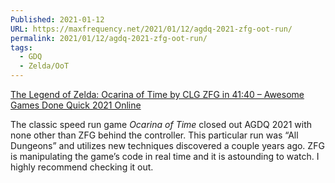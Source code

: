 ```yaml
---
Published: 2021-01-12
URL: https://maxfrequency.net/2021/01/12/agdq-2021-zfg-oot-run/
permalink: 2021/01/12/agdq-2021-zfg-oot-run/
tags:
  - GDQ
  - Zelda/OoT
---
```

[The Legend of Zelda: Ocarina of Time by CLG ZFG in 41:40 – Awesome Games Done Quick 2021 Online](https://www.youtube.com/watch?v=TAj1cuz7jXs&t=1s)

The classic speed run game *Ocarina of Time* closed out AGDQ 2021 with none other than ZFG behind the controller. This particular run was “All Dungeons” and utilizes new techniques discovered a couple years ago. ZFG is manipulating the game’s code in real time and it is astounding to watch. I highly recommend checking it out.